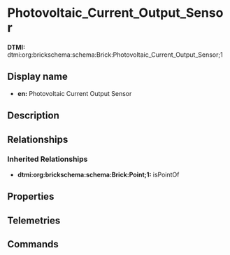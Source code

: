 # Photovoltaic_Current_Output_Sensor
**DTMI:** dtmi:org:brickschema:schema:Brick:Photovoltaic_Current_Output_Sensor;1
## Display name
- **en:** Photovoltaic Current Output Sensor
## Description
## Relationships
### Inherited Relationships
* **dtmi:org:brickschema:schema:Brick:Point;1:** isPointOf
## Properties
## Telemetries
## Commands
